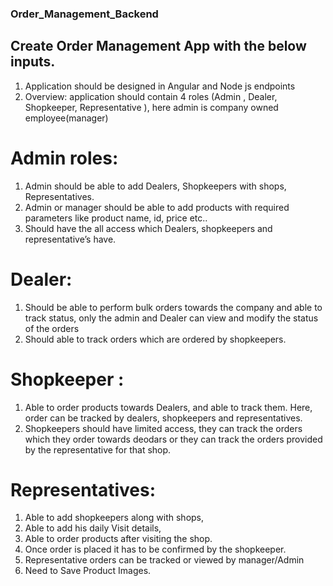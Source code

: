 ### Order_Management_Backend

## Create Order Management App with the below inputs.

1. Application should be designed in Angular and Node js endpoints
2. Overview: application should contain 4 roles (Admin , Dealer, Shopkeeper, Representative ), here admin is company owned employee(manager)

# Admin roles:

1. Admin should be able to add Dealers, Shopkeepers with shops, Representatives. 
2. Admin or manager should be able to add products with required parameters like product name, id, price etc..
3. Should have the all access which Dealers, shopkeepers and representative’s have.

# Dealer: 

1. Should be able to perform bulk orders towards the company and able to track status, only the admin and Dealer can view and modify the status of the orders
2. Should able to track orders which are ordered by shopkeepers.
 
# Shopkeeper : 

1. Able to order products towards Dealers, and able to track them. Here, order can be tracked by dealers, shopkeepers and representatives.
2. Shopkeepers should have limited access, they can track the orders which they order towards deodars or they can track the orders provided by the representative for that shop.

# Representatives: 

1. Able to add shopkeepers along with shops, 
2. Able to add his daily Visit details, 
3. Able to order products after visiting the shop.
4. Once order is placed it has to be confirmed by the shopkeeper.
5. Representative orders can be tracked or viewed by manager/Admin
6. Need to Save Product Images.
